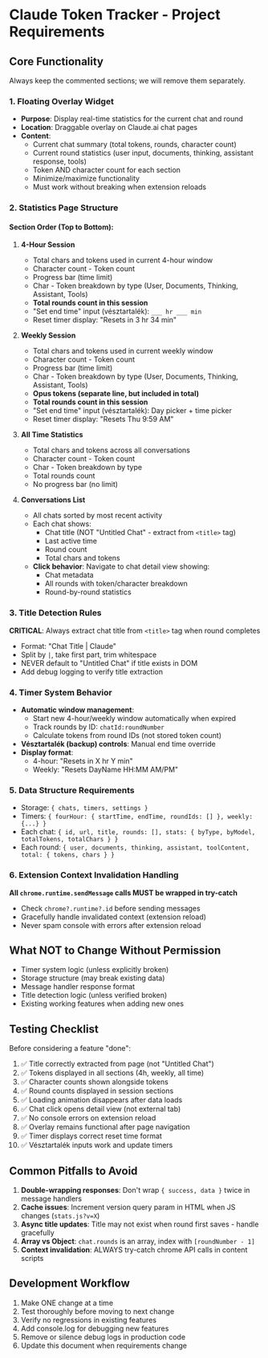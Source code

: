 # Claude Token Tracker - Project Requirements

## Core Functionality

Always keep the commented sections; we will remove them separately.

### 1. Floating Overlay Widget
- **Purpose**: Display real-time statistics for the current chat and round
- **Location**: Draggable overlay on Claude.ai chat pages
- **Content**:
  - Current chat summary (total tokens, rounds, character count)
  - Current round statistics (user input, documents, thinking, assistant response, tools)
  - Token AND character count for each section
  - Minimize/maximize functionality
  - Must work without breaking when extension reloads

### 2. Statistics Page Structure

#### Section Order (Top to Bottom):
1. **4-Hour Session**
   - Total chars and tokens used in current 4-hour window
   - Character count - Token count
   - Progress bar (time limit)
   - Char - Token breakdown by type (User, Documents, Thinking, Assistant, Tools)
   - **Total rounds count in this session**
   - "Set end time" input (vésztartalék): `___ hr ___ min`
   - Reset timer display: "Resets in 3 hr 34 min"

2. **Weekly Session**
   - Total chars and tokens used in current weekly window
   - Character count - Token count
   - Progress bar (time limit)
   - Char - Token breakdown by type (User, Documents, Thinking, Assistant, Tools)
   - **Opus tokens (separate line, but included in total)**
   - **Total rounds count in this session**
   - "Set end time" input (vésztartalék): Day picker + time picker
   - Reset timer display: "Resets Thu 9:59 AM"

3. **All Time Statistics**
   - Total chars and tokens across all conversations
   - Character count - Token count
   - Char - Token breakdown by type
   - Total rounds count
   - No progress bar (no limit)

4. **Conversations List**
   - All chats sorted by most recent activity
   - Each chat shows:
     - Chat title (NOT "Untitled Chat" - extract from `<title>` tag)
     - Last active time
     - Round count
     - Total chars and tokens
   - **Click behavior**: Navigate to chat detail view showing:
     - Chat metadata
     - All rounds with token/character breakdown
     - Round-by-round statistics

### 3. Title Detection Rules
**CRITICAL**: Always extract chat title from `<title>` tag when round completes
- Format: "Chat Title | Claude"
- Split by `|`, take first part, trim whitespace
- NEVER default to "Untitled Chat" if title exists in DOM
- Add debug logging to verify title extraction

### 4. Timer System Behavior
- **Automatic window management**: 
  - Start new 4-hour/weekly window automatically when expired
  - Track rounds by ID: `chatId:roundNumber`
  - Calculate tokens from round IDs (not stored token count)
- **Vésztartalék (backup) controls**: Manual end time override
- **Display format**:
  - 4-hour: "Resets in X hr Y min"
  - Weekly: "Resets DayName HH:MM AM/PM"

### 5. Data Structure Requirements
- Storage: `{ chats, timers, settings }`
- Timers: `{ fourHour: { startTime, endTime, roundIds: [] }, weekly: {...} }`
- Each chat: `{ id, url, title, rounds: [], stats: { byType, byModel, totalTokens, totalChars } }`
- Each round: `{ user, documents, thinking, assistant, toolContent, total: { tokens, chars } }`

### 6. Extension Context Invalidation Handling
**All `chrome.runtime.sendMessage` calls MUST be wrapped in try-catch**
- Check `chrome?.runtime?.id` before sending messages
- Gracefully handle invalidated context (extension reload)
- Never spam console with errors after extension reload

## What NOT to Change Without Permission
- Timer system logic (unless explicitly broken)
- Storage structure (may break existing data)
- Message handler response format
- Title detection logic (unless verified broken)
- Existing working features when adding new ones

## Testing Checklist
Before considering a feature "done":
1. ✅ Title correctly extracted from page (not "Untitled Chat")
2. ✅ Tokens displayed in all sections (4h, weekly, all time)
3. ✅ Character counts shown alongside tokens
4. ✅ Round counts displayed in session sections
5. ✅ Loading animation disappears after data loads
6. ✅ Chat click opens detail view (not external tab)
7. ✅ No console errors on extension reload
8. ✅ Overlay remains functional after page navigation
9. ✅ Timer displays correct reset time format
10. ✅ Vésztartalék inputs work and update timers

## Common Pitfalls to Avoid
1. **Double-wrapping responses**: Don't wrap `{ success, data }` twice in message handlers
2. **Cache issues**: Increment version query param in HTML when JS changes (`stats.js?v=X`)
3. **Async title updates**: Title may not exist when round first saves - handle gracefully
4. **Array vs Object**: `chat.rounds` is an array, index with `[roundNumber - 1]`
5. **Context invalidation**: ALWAYS try-catch chrome API calls in content scripts

## Development Workflow
1. Make ONE change at a time
2. Test thoroughly before moving to next change
3. Verify no regressions in existing features
4. Add console.log for debugging new features
5. Remove or silence debug logs in production code
6. Update this document when requirements change
